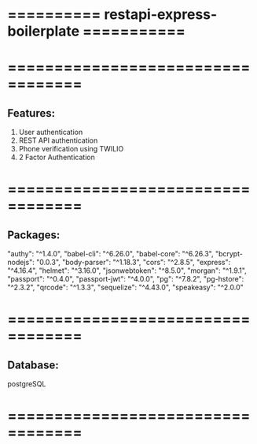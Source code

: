 # ========== restapi-express-boilerplate ===========

# ==================================

Features:
---------
1. User authentication
2. REST API authentication
3. Phone verification using TWILIO 
4. 2 Factor Authentication

# ==================================

Packages:
---------
"authy": "^1.4.0",
"babel-cli": "^6.26.0",
"babel-core": "^6.26.3",
"bcrypt-nodejs": "0.0.3",
"body-parser": "^1.18.3",
"cors": "^2.8.5",
"express": "^4.16.4",
"helmet": "^3.16.0",
"jsonwebtoken": "^8.5.0",
"morgan": "^1.9.1",
"passport": "^0.4.0",
"passport-jwt": "^4.0.0",
"pg": "^7.8.2",
"pg-hstore": "^2.3.2",
"qrcode": "^1.3.3",
"sequelize": "^4.43.0",
"speakeasy": "^2.0.0"

# ==================================

Database:
---------
postgreSQL

# ==================================
